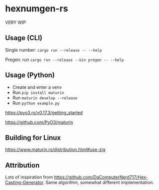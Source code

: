 # hexnumgen-rs

VERY WIP

## Usage (CLI)

Single number: `cargo run --release -- --help`

Pregen: run `cargo run --release --bin pregen -- --help`

## Usage (Python)

* Create and enter a venv
* Run `pip install maturin`
* Run `maturin develop --release`
* Run `python example.py`

https://pyo3.rs/v0.17.3/getting_started

https://github.com/PyO3/maturin

## Building for Linux

https://www.maturin.rs/distribution.html#use-zig

## Attribution

Lots of inspiration from https://github.com/DaComputerNerd717/Hex-Casting-Generator. Same algorithm, somewhat different implementation.

